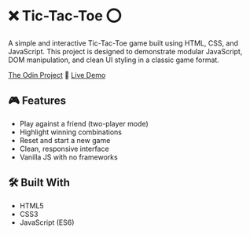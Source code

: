 # ❌ Tic-Tac-Toe ⭕

A simple and interactive Tic-Tac-Toe game built using HTML, CSS, and JavaScript.
This project is designed to demonstrate modular JavaScript, DOM manipulation, and clean UI styling in a classic game format.

[The Odin Project](https://www.theodinproject.com/lessons/node-path-javascript-tic-tac-toe)
🔗 [Live Demo](https://gabriel-droidel.github.io/tic-tac-toe/)

## 🎮 Features

- Play against a friend (two-player mode)
- Highlight winning combinations
- Reset and start a new game
- Clean, responsive interface
- Vanilla JS with no frameworks

## 🛠️ Built With

- HTML5
- CSS3
- JavaScript (ES6)
